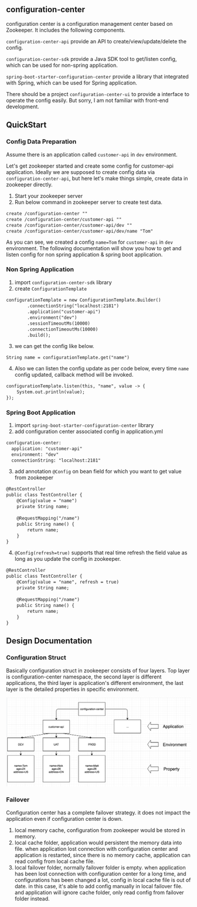 ## configuration-center

configuration center is a configuration management center based on Zookeeper.
It includes the following components.

`configuration-center-api` provide an API to create/view/update/delete the config.

`configuration-center-sdk` provide a Java SDK tool to get/listen config, which can be used for non-spring application.

`spring-boot-starter-configuration-center` provide a library that integrated with Spring, which can be used for Spring application.

There should be a project `configuration-center-ui` to provide a interface to operate the config easily. But sorry, I am not familiar with front-end development.
 
## QuickStart

### Config Data Preparation
Assume there is an application called `customer-api` in `dev` environment.

Let's get zookeeper started and create some config for customer-api application.
Ideally we are supposed to create config data via `configuration-center-api`, but here let's make things simple, create data in zookeeper directly.

1. Start your zookeeper server
2. Run below command in zookeeper server to create test data.
```
create /configuration-center ""
create /configuration-center/customer-api ""
create /configuration-center/customer-api/dev ""
create /configuration-center/customer-api/dev/name "Tom"
```

As you can see, we created a config `name=Tom` for `customer-api` in `dev` environment.
The following documentation will show you how to get and listen config for non spring application & spring boot application.

### Non Spring Application
1. import `configuration-center-sdk` library
2. create `ConfigurationTemplate`
```
configurationTemplate = new ConfigurationTemplate.Builder()
        .connectionString("localhost:2181")
        .application("customer-api")
        .environment("dev")
        .sessionTimeoutMs(10000)
        .connectionTimeoutMs(10000)
        .build();
```

3. we can get the config like below.
```
String name = configurationTemplate.get("name")
```

4. Also we can listen the config update as per code below, every time `name` config updated, callback method will be invoked.
```
configurationTemplate.listen(this, "name", value -> {
    System.out.println(value);
});    
```

### Spring Boot Application
1. import `spring-boot-starter-configuration-center` library
2. add configuration center associated config in application.yml
```
configuration-center:
  application: "customer-api"
  environment: "dev"
  connectionString: "localhost:2181"
```
3. add annotation `@Config` on bean field for which you want to get value from zookeeper

```
@RestController
public class TestController {
    @Config(value = "name")
    private String name;

    @RequestMapping("/name")
    public String name() {
        return name;
    }
}
```

4. `@Config(refresh=true)` supports that real time refresh the field value as long as you update the config in zookeeper.
```
@RestController
public class TestController {
    @Config(value = "name", refresh = true)
    private String name;

    @RequestMapping("/name")
    public String name() {
        return name;
    }
}
```

## Design Documentation

### Configuration Struct
Basically configuration struct in zookeeper consists of four layers.
Top layer is configuration-center namespace, the second layer is different applications, 
the third layer is application's different environment, the last layer is the detailed properties in specific environment.
 
![configuration-struct](./images/configuration-struct.png)


### Failover
Configuration center has a complete failover strategy. it does not impact the application even if configuration center is down. 

1. local memory cache, configuration from zookeeper would be stored in memory.  
2. local cache folder, application would persistent the memory data into file. 
when application lost connection with configuration center and application is restarted, since there is no memory cache, application can read config from local cache file.
3. local failover folder, normally failover folder is empty. when application has been lost connection with configuration center for a long time, and configurations has been changed a lot, config in local cache file is out of date.
in this case, it's able to add config manually in local failover file. and application will ignore cache folder, only read config from failover folder instead.